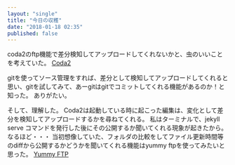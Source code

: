 ```yaml
---
layout: "single"
title: "今日の収穫"
date: "2018-01-18 02:35"
published: false
---
```


coda2のftp機能で差分検知してアップロードしてくれないかと、虫のいいことを考えていた。
[Coda2](https://panic.com/jp/coda/)

gitを使ってソース管理をすれば、差分として検知してアップロードしてくれると思い、gitを試してみて、あーgitはgitでコミットしてくれる機能があるのか！と知った。
ありがたい。

そして、理解した。
Coda2は起動している時に起こった編集は、変化として差分を検知してアップロードするかを尋ねてくれる。
私はターミナルで、jekyll serve コマンドを発行した後にその公開するか聞いてくれる現象が起きたから。
なるほど・・・
当初想像していた、フォルダの比較をしてファイル更新時間等のdiffから公開するかどうかを聞いてくれる機能はyummy ftpを使ってみたいと思った。
[Yummy FTP](https://www.yummysoftware.com)
